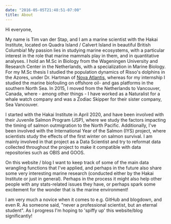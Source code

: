 ```yaml
---
date: "2016-05-05T21:48:51-07:00"
title: About
---
```


Hi everyone,

My name is Tim van der Stap, and I am a marine scientist with the Hakai Institute, located on Quadra Island / Calvert Island in beautiful British Columbia! My passion lies in studying marine ecosystems, with a particular interest in the role that marine mammals play in them, and in quantitative analyses. I hold an M.Sc in Biology from the Wageningen University and Research Center in the Netherlands, with a specialization in Marine Biology. For my M.Sc thesis I studied the population dynamics of Risso's dolphins in the Azores, under Dr. Hartman of [Nova Atlantis](http://www.nova-atlantis.org/), whereas for my internship I studied the marine biofouling on offshore oil- and gas platforms in the southern North Sea. In 2015, I moved from the Netherlands to Vancouver, Canada, where - among other things - I have worked as a Naturalist for a whale watch company and was a Zodiac Skipper for their sister company, Sea Vancouver. 

I started with the Hakai Institute in April 2020, and have been involved with their Juvenile Salmon Program (JSP), where we study the factors impacting the timing of salmon outmigration to the North Pacific. Additionally, I've been involved with the International Year of the Salmon (IYS) project, where scientists study the effects of the first winter on salmon survival. I am mainly involved in that project as a Data Scientist and try to reformat data collected throughout the project to make it compatible with data repositories such as OBIS and GOOS. 

On this website / blog I want to keep track of some of the main data wrangling functions that I've applied, and perhaps in the future also share some very interesting marine research (conducted either by the Hakai Institute or just in general). Perhaps in the process it might also help other people with any stats-related issues they have, or perhaps spark some excitement for the wonder that is the marine environment!

I am very much a novice when it comes to e.g. GitHub and blogdown, and even R. As someone said, "never a professional scientist, but an eternal student". As I progress I'm hoping to 'spiffy up' this website/blog significantly!
